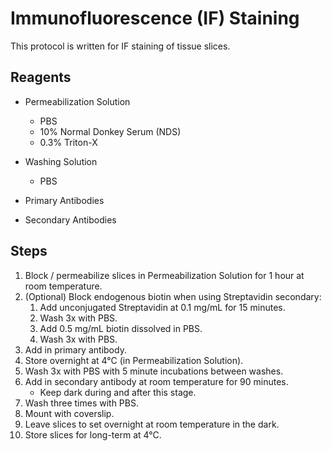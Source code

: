 # Immunofluorescence (IF) Staining

This protocol is written for IF staining of tissue slices.

## Reagents

* Permeabilization Solution
    * PBS
    * 10% Normal Donkey Serum (NDS)
    * 0.3% Triton-X

* Washing Solution
    * PBS

* Primary Antibodies

* Secondary Antibodies

## Steps

1. Block / permeabilize slices in Permeabilization Solution for 1 hour at room
   temperature.
2. (Optional) Block endogenous biotin when using Streptavidin secondary:
    1. Add unconjugated Streptavidin at 0.1 mg/mL for 15 minutes.
    2. Wash 3x with PBS.
    3. Add 0.5 mg/mL biotin dissolved in PBS.
    4. Wash 3x with PBS.
3. Add in primary antibody.
4. Store overnight at 4°C (in Permeabilization Solution).
5. Wash 3x with PBS with 5 minute incubations between washes.
6. Add in secondary antibody at room temperature for 90 minutes.
    * Keep dark during and after this stage.
7. Wash three times with PBS.
8. Mount with coverslip.
9. Leave slices to set overnight at room temperature in the dark.
10. Store slices for long-term at 4°C.
